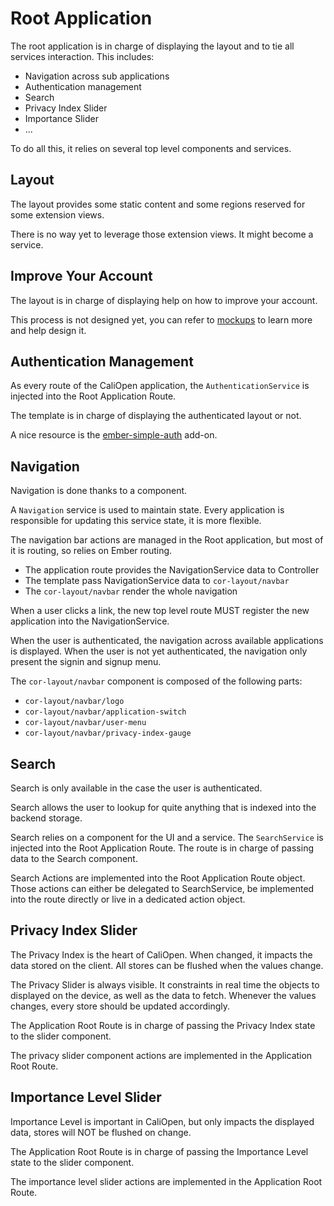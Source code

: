 Root Application
================

The root application is in charge of displaying the layout and to tie all
services interaction. This includes:

- Navigation across sub applications
- Authentication management
- Search
- Privacy Index Slider
- Importance Slider
- ...

To do all this, it relies on several top level components and services.

## Layout

The layout provides some static content and some regions reserved for some
extension views.

There is no way yet to leverage those extension views. It might become a
service.

## Improve Your Account

The layout is in charge of displaying help on how to improve your account.

This process is not designed yet, you can refer to
[mockups](https://caliopen.org/assets/mockup/#p=createaccount) to learn more and
help design it.

## Authentication Management

As every route of the CaliOpen application, the `AuthenticationService` is
injected into the Root Application Route.

The template is in charge of displaying the authenticated layout or not.

A nice resource is the [ember-simple-auth](http://ember-simple-auth.com/) add-on.

## Navigation

Navigation is done thanks to a component.

A `Navigation` service is used to maintain state. Every application is
responsible for updating this service state, it is more flexible.

The navigation bar actions are managed in the Root application, but most of it
is routing, so relies on Ember routing.

- The application route provides the NavigationService data to Controller
- The template pass NavigationService data to `cor-layout/navbar`
- The `cor-layout/navbar` render the whole navigation

When a user clicks a link, the new top level route MUST register the new
application into the NavigationService.

When the user is authenticated, the navigation across available applications is
displayed. When the user is not yet authenticated, the navigation only present
the signin and signup menu.

The `cor-layout/navbar` component is composed of the following parts:

- `cor-layout/navbar/logo`
- `cor-layout/navbar/application-switch`
- `cor-layout/navbar/user-menu`
- `cor-layout/navbar/privacy-index-gauge`

## Search

Search is only available in the case the user is authenticated.

Search allows the user to lookup for quite anything that is indexed into the
backend storage.

Search relies on a component for the UI and a service. The `SearchService` is
injected into the Root Application Route. The route is in charge of passing data
to the Search component.

Search Actions are implemented into the Root Application Route object. Those
actions can either be delegated to SearchService, be implemented into the route
directly or live in a dedicated action object.

## Privacy Index Slider

The Privacy Index is the heart of CaliOpen. When changed, it impacts the data
stored on the client. All stores can be flushed when the values change.

The Privacy Slider is always visible. It constraints in real time the objects to
displayed on the device, as well as the data to fetch.
Whenever the values changes, every store should be updated accordingly.

The Application Root Route is in charge of passing the Privacy Index state to
the slider component.

The privacy slider component actions are implemented in the Application Root
Route.

## Importance Level Slider

Importance Level is important in CaliOpen, but only impacts the displayed data,
stores will NOT be flushed on change.

The Application Root Route is in charge of passing the Importance Level state to
the slider component.

The importance level slider actions are implemented in the Application Root
Route.

